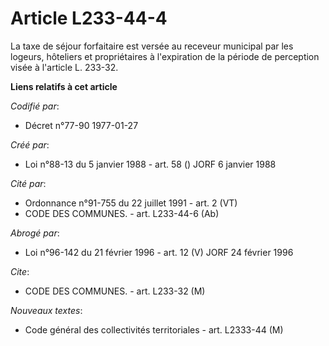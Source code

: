 # Article L233-44-4

La taxe de séjour forfaitaire est versée au receveur municipal par les logeurs, hôteliers et propriétaires à l'expiration de
la période de perception visée à l'article L. 233-32.

**Liens relatifs à cet article**

_Codifié par_:

  - Décret n°77-90 1977-01-27

_Créé par_:

  - Loi n°88-13 du 5 janvier 1988 - art. 58 () JORF 6 janvier 1988

_Cité par_:

  - Ordonnance n°91-755 du 22 juillet 1991 - art. 2 (VT)
  - CODE DES COMMUNES. - art. L233-44-6 (Ab)

_Abrogé par_:

  - Loi n°96-142 du 21 février 1996 - art. 12 (V) JORF 24 février 1996

_Cite_:

  - CODE DES COMMUNES. - art. L233-32 (M)

_Nouveaux textes_:

  - Code général des collectivités territoriales - art. L2333-44 (M)
